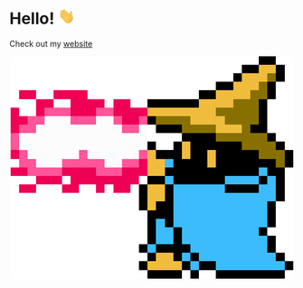 # Hello! <img src="https://raw.githubusercontent.com/meetmistry0/meetmistry0/main/assets/wave.gif" width="30px">

Check out my [website](https://meetmistry.netlify.app/)

<p align="center">
  <img src="https://raw.githubusercontent.com/meetmistry0/meetmistry0/main/assets/ff.gif"/>
</p>

